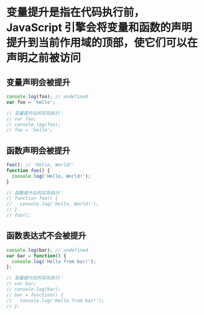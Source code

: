 # 变量提升是指在代码执行前，JavaScript 引擎会将变量和函数的声明提升到当前作用域的顶部，使它们可以在声明之前被访问

## **变量声明**会被提升  

```javascript
console.log(foo); // undefined
var foo = 'hello';

// 变量提升后的实际执行：
// var foo;
// console.log(foo);
// foo = 'hello';
```
## **函数声明**会被提升
```javascript
foo(); // 'Hello, World!'
function foo() {
  console.log('Hello, World!');
}

// 函数提升后的实际执行：
// function foo() {
//   console.log('Hello, World!');
// }
// foo();
```

## **函数表达式**不会被提升
```javascript
console.log(bar); // undefined
var bar = function() {
  console.log('Hello from bar!');
};

// 变量提升后的实际执行：
// var bar;
// console.log(bar);
// bar = function() {
//   console.log('Hello from bar!');
// };
```